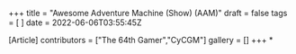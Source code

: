 +++
title = "Awesome Adventure Machine (Show) (AAM)"
draft = false
tags = [ ]
date = 2022-06-06T03:55:45Z

[Article]
contributors = ["The 64th Gamer","CyCGM"]
gallery = []
+++
*